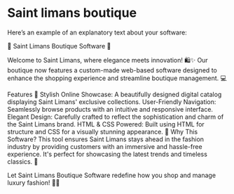 
# Saint limans boutique


Here’s an example of an explanatory text about your software:

🌟 Saint Limans Boutique Software 🌟

Welcome to Saint Limans, where elegance meets innovation! 🛍️✨ Our boutique now features a custom-made web-based software designed to enhance the shopping experience and streamline boutique management. 💻

Features 🚀
Stylish Online Showcase: A beautifully designed digital catalog displaying Saint Limans' exclusive collections.
User-Friendly Navigation: Seamlessly browse products with an intuitive and responsive interface.
Elegant Design: Carefully crafted to reflect the sophistication and charm of the Saint Limans brand.
HTML & CSS Powered: Built using HTML for structure and CSS for a visually stunning appearance. 🎨
Why This Software?
This tool ensures Saint Limans stays ahead in the fashion industry by providing customers with an immersive and hassle-free experience. It's perfect for showcasing the latest trends and timeless classics. 🌹

Let Saint Limans Boutique Software redefine how you shop and manage luxury fashion! 🛒💎






